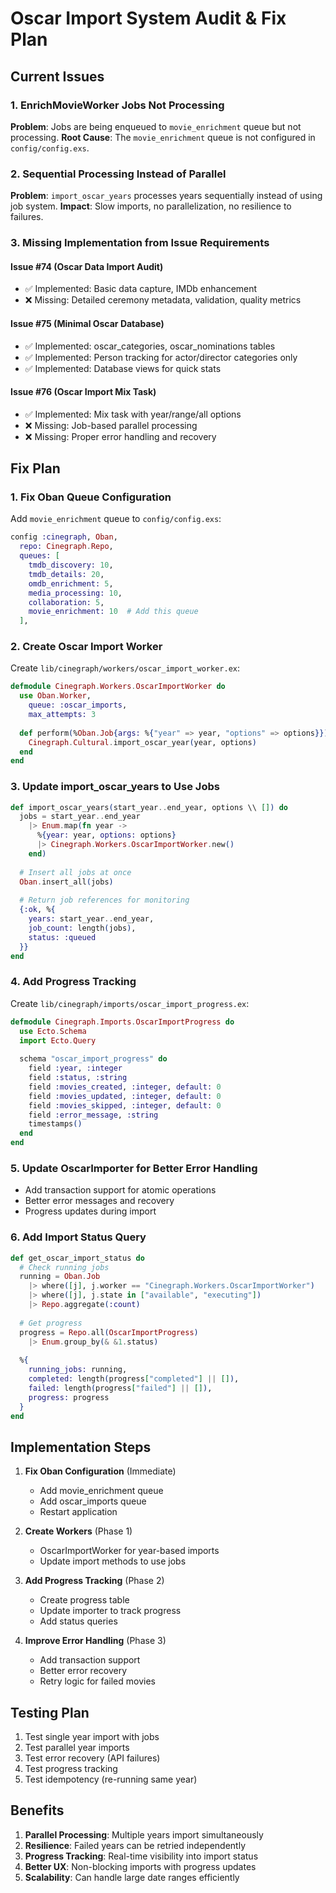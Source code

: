 # Oscar Import System Audit & Fix Plan

## Current Issues

### 1. EnrichMovieWorker Jobs Not Processing
**Problem**: Jobs are being enqueued to `movie_enrichment` queue but not processing.
**Root Cause**: The `movie_enrichment` queue is not configured in `config/config.exs`.

### 2. Sequential Processing Instead of Parallel
**Problem**: `import_oscar_years` processes years sequentially instead of using job system.
**Impact**: Slow imports, no parallelization, no resilience to failures.

### 3. Missing Implementation from Issue Requirements

#### Issue #74 (Oscar Data Import Audit)
- ✅ Implemented: Basic data capture, IMDb enhancement
- ❌ Missing: Detailed ceremony metadata, validation, quality metrics

#### Issue #75 (Minimal Oscar Database)
- ✅ Implemented: oscar_categories, oscar_nominations tables
- ✅ Implemented: Person tracking for actor/director categories only
- ✅ Implemented: Database views for quick stats

#### Issue #76 (Oscar Import Mix Task)
- ✅ Implemented: Mix task with year/range/all options
- ❌ Missing: Job-based parallel processing
- ❌ Missing: Proper error handling and recovery

## Fix Plan

### 1. Fix Oban Queue Configuration

Add `movie_enrichment` queue to `config/config.exs`:

```elixir
config :cinegraph, Oban,
  repo: Cinegraph.Repo,
  queues: [
    tmdb_discovery: 10,
    tmdb_details: 20,
    omdb_enrichment: 5,
    media_processing: 10,
    collaboration: 5,
    movie_enrichment: 10  # Add this queue
  ],
```

### 2. Create Oscar Import Worker

Create `lib/cinegraph/workers/oscar_import_worker.ex`:

```elixir
defmodule Cinegraph.Workers.OscarImportWorker do
  use Oban.Worker,
    queue: :oscar_imports,
    max_attempts: 3
  
  def perform(%Oban.Job{args: %{"year" => year, "options" => options}}) do
    Cinegraph.Cultural.import_oscar_year(year, options)
  end
end
```

### 3. Update import_oscar_years to Use Jobs

```elixir
def import_oscar_years(start_year..end_year, options \\ []) do
  jobs = start_year..end_year
    |> Enum.map(fn year ->
      %{year: year, options: options}
      |> Cinegraph.Workers.OscarImportWorker.new()
    end)
  
  # Insert all jobs at once
  Oban.insert_all(jobs)
  
  # Return job references for monitoring
  {:ok, %{
    years: start_year..end_year,
    job_count: length(jobs),
    status: :queued
  }}
end
```

### 4. Add Progress Tracking

Create `lib/cinegraph/imports/oscar_import_progress.ex`:

```elixir
defmodule Cinegraph.Imports.OscarImportProgress do
  use Ecto.Schema
  import Ecto.Query
  
  schema "oscar_import_progress" do
    field :year, :integer
    field :status, :string
    field :movies_created, :integer, default: 0
    field :movies_updated, :integer, default: 0
    field :movies_skipped, :integer, default: 0
    field :error_message, :string
    timestamps()
  end
end
```

### 5. Update OscarImporter for Better Error Handling

- Add transaction support for atomic operations
- Better error messages and recovery
- Progress updates during import

### 6. Add Import Status Query

```elixir
def get_oscar_import_status do
  # Check running jobs
  running = Oban.Job
    |> where([j], j.worker == "Cinegraph.Workers.OscarImportWorker")
    |> where([j], j.state in ["available", "executing"])
    |> Repo.aggregate(:count)
  
  # Get progress
  progress = Repo.all(OscarImportProgress)
    |> Enum.group_by(& &1.status)
  
  %{
    running_jobs: running,
    completed: length(progress["completed"] || []),
    failed: length(progress["failed"] || []),
    progress: progress
  }
end
```

## Implementation Steps

1. **Fix Oban Configuration** (Immediate)
   - Add movie_enrichment queue
   - Add oscar_imports queue
   - Restart application

2. **Create Workers** (Phase 1)
   - OscarImportWorker for year-based imports
   - Update import methods to use jobs

3. **Add Progress Tracking** (Phase 2)
   - Create progress table
   - Update importer to track progress
   - Add status queries

4. **Improve Error Handling** (Phase 3)
   - Add transaction support
   - Better error recovery
   - Retry logic for failed movies

## Testing Plan

1. Test single year import with jobs
2. Test parallel year imports
3. Test error recovery (API failures)
4. Test progress tracking
5. Test idempotency (re-running same year)

## Benefits

1. **Parallel Processing**: Multiple years import simultaneously
2. **Resilience**: Failed years can be retried independently
3. **Progress Tracking**: Real-time visibility into import status
4. **Better UX**: Non-blocking imports with progress updates
5. **Scalability**: Can handle large date ranges efficiently